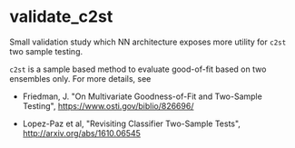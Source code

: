 # validate_c2st

Small validation study which NN architecture exposes more utility for `c2st` two sample testing.

`c2st` is a sample based method to evaluate good-of-fit based on two ensembles only. For more details, see 

- Friedman, J. "On Multivariate Goodness-of-Fit and Two-Sample Testing", https://www.osti.gov/biblio/826696/

- Lopez-Paz et al, "Revisiting Classifier Two-Sample Tests", http://arxiv.org/abs/1610.06545
